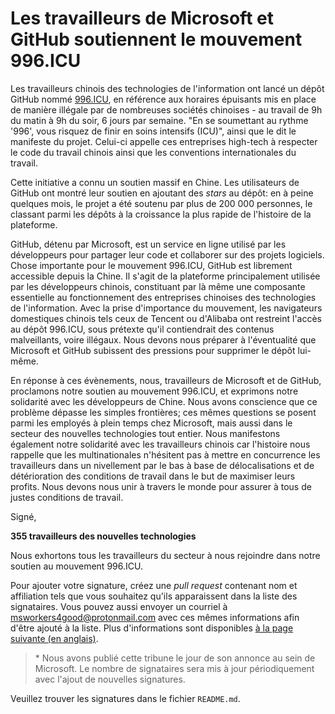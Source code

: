# Les travailleurs de Microsoft et GitHub soutiennent le mouvement 996.ICU

Les travailleurs chinois des technologies de l'information ont lancé un dépôt GitHub nommé [996.ICU](https://github.com/996icu/996.ICU), en référence aux horaires épuisants mis en place de manière illégale par de nombreuses sociétés chinoises - au travail de 9h du matin à 9h du soir, 6 jours par semaine. "En se soumettant au rythme '996', vous risquez de finir en soins intensifs (ICU)", ainsi que le dit le manifeste du projet. Celui-ci appelle ces entreprises high-tech à respecter le code du travail chinois ainsi que les conventions internationales du travail.

Cette initiative a connu un soutien massif en Chine. Les utilisateurs de GitHub ont montré leur soutien en ajoutant des _stars_ au dépôt: en à peine quelques mois, le projet a été soutenu par plus de 200 000 personnes, le classant parmi les dépôts à la croissance la plus rapide de l'histoire de la plateforme.

GitHub, détenu par Microsoft, est un service en ligne utilisé par les développeurs pour partager leur code et collaborer sur des projets logiciels. Chose importante pour le mouvement 996.ICU, GitHub est librement accessible depuis la Chine. Il s'agit de la plateforme principalement utilisée par les développeurs chinois, constituant par là même une composante essentielle au fonctionnement des entreprises chinoises des technologies de l'information. Avec la prise d'importance du mouvement, les navigateurs domestiques chinois tels ceux de Tencent ou d'Alibaba ont restreint l'accès au dépôt 996.ICU, sous prétexte qu'il contiendrait des contenus malveillants, voire illégaux. Nous devons nous préparer à l'éventualité que Microsoft et GitHub subissent des pressions pour supprimer le dépôt lui-même.

En réponse à ces évènements, nous, travailleurs de Microsoft et de GitHub, proclamons notre soutien au mouvement 996.ICU, et exprimons notre solidarité avec les développeurs de Chine. Nous avons conscience que ce problème dépasse les simples frontières; ces mêmes questions se posent parmi les employés à plein temps chez Microsoft, mais aussi dans le secteur des nouvelles technologies tout entier. Nous manifestons également notre solidarité avec les travailleurs chinois car l'histoire nous rappelle que les multinationales n'hésitent pas à mettre en concurrence les travailleurs dans un nivellement par le bas à base de délocalisations et de détérioration des conditions de travail dans le but de maximiser leurs profits. Nous devons nous unir à travers le monde pour assurer à tous de justes conditions de travail.

Signé,

__355 travailleurs des nouvelles technologies__

Nous exhortons tous les travailleurs du secteur à nous rejoindre dans notre soutien au mouvement 996.ICU.

Pour ajouter votre signature, créez une *pull request* contenant nom et affiliation tels que vous souhaitez qu'ils apparaissent dans la liste des signataires. Vous pouvez aussi envoyer un courriel à <msworkers4good@protonmail.com> avec ces mêmes informations afin d'être ajouté à la liste. Plus d'informations sont disponibles [à la page suivante (en anglais)](CONTRIBUTING.md).

> \* Nous avons publié cette tribune le jour de son annonce au sein de Microsoft. Le nombre de signataires sera mis à jour périodiquement avec l'ajout de nouvelles signatures.

Veuillez trouver les signatures dans le fichier `README.md`.
